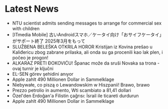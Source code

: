 # Latest News
-  NTU scientist admits sending messages to arrange for commercial sex with children
-  [ITmedia Mobile] 古いAndroidスマホ／ケータイ向け「おサイフケータイ」がサポート終了 2025年3月をもって
-  SLUŽBENA BELEŠKA OTKRILA HOROR Kristijan iz Kovina prešao u Kaliđericu zbog zabrane prilaska, ali onda su ga procenili kao lak plen, i počeo je progon!
-  ALKARAZ PRETI ĐOKOVIĆU! Španac može da sruši Novaka sa trona - ovaj turnir je ključni
-  EL-SEN görev şehidini anıyor
-  Apple zahlt 490 Millionen Dollar in Sammelklage
-  Niebywałe, co piszą o Lewandowskim w Hiszpanii! Brawo, brawo
-  Prezzo petrolio in aumento, Wti scambiato a 81,41 dollari
-  Özel'den Erdoğan'a Filistin çağrısı: İsrail ile ticareti durdurun
-  Apple zahlt 490 Millionen Dollar in Sammelklage

